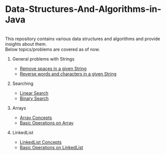 # Data-Structures-And-Algorithms-in-Java
<br />
This repository contains various data structures and algorithms and provide insights about them.<br /> 
Below topics/problems are covered as of now.

1. General problems with Strings
	- [Remove spaces in a given String](../master/src/com/deepak/Strings/RemoveSpaces.java)
	- [Reverse words and characters in a given String](../master/src/com/deepak/Strings/ReverseWords.java)
	
2. Searching 
	- [Linear Search](../master/src/com/deepak/Searching/LinearSearch.java)
	- [Binary Search](../master/src/com/deepak/Searching/BinarySearch.java)
	
3. Arrays	
	- [Array Concepts](../master/src/com/deepak/Arrays/ArraysConcepts)
	- [Basic Operations on Array](../master/src/com/deepak/Arrays/BasicOperations.java)
	
4. LinkedList
	- [LinkedList Concepts](../master/src/com/deepak/LinkedList/LinkedListConcepts)
	- [Basic Operations on LinkedList](../master/src/com/deepak/LinkedList/BasicOperations.java)	



